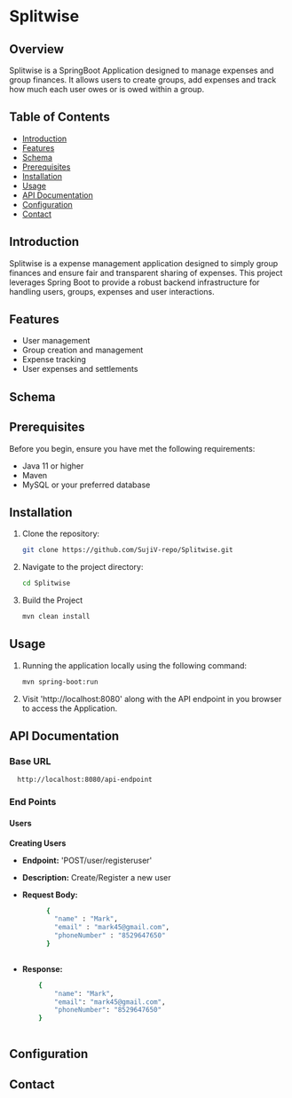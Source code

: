 # Splitwise
## Overview

  Splitwise is a SpringBoot Application designed to manage expenses and group finances. It allows users to create groups, add expenses and track how much each user owes or is owed within a group.

## Table of Contents
- [Introduction](#introduction)
- [Features](#features)
- [Schema](#schema)
- [Prerequisites](#prerequisites)
- [Installation](#installation)
- [Usage](#usage)
- [API Documentation](#api-documentation)
- [Configuration](#configuration)
- [Contact](#contact)

## Introduction

Splitwise is a expense management application designed to simply group finances and ensure fair and transparent sharing of expenses. This project leverages Spring Boot to provide a robust backend infrastructure for handling users, groups, expenses and user interactions.

## Features

- User management 
- Group creation and management
- Expense tracking
- User expenses and settlements

## Schema

## Prerequisites

Before you begin, ensure you have met the following requirements:

- Java 11 or higher
- Maven
- MySQL or your preferred database

## Installation

1. Clone the repository:

   ```bash
   git clone https://github.com/SujiV-repo/Splitwise.git

2. Navigate to the project directory:

   ```bash
   cd Splitwise

3. Build the Project

   ```bash
   mvn clean install

## Usage

1. Running the application locally using the following command:

   ```bash
   mvn spring-boot:run

2. Visit 'http://localhost:8080' along with the API endpoint in you browser to access the Application.

## API Documentation

### Base URL

      http://localhost:8080/api-endpoint

### End Points

  #### Users

  **Creating Users**
  * **Endpoint:** 'POST/user/registeruser'
  * **Description:** Create/Register a new user 
  * **Request Body:**
    
    ```bash
          {
            "name" : "Mark",
            "email" : "mark45@gmail.com",
            "phoneNumber" : "8529647650"
          }
          
  * **Response:**
    
    ```bash
        {
            "name": "Mark",
            "email": "mark45@gmail.com",
            "phoneNumber": "8529647650"
        }
  
## Configuration
## Contact

